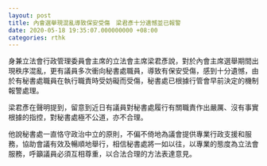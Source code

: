 ```yaml
---
layout: post
title: 內會選舉現混亂導致保安受傷　梁君彥十分遺憾並已報警
date: 2020-05-18 19:35:07.000000000 +08:00
categories: rthk
---
```


身兼立法會行政管理委員會主席的立法會主席梁君彥說，對於內會主席選舉期間出現秩序混亂，更有議員多次衝向秘書處職員，導致有保安受傷，感到十分遺憾，由於有秘書處職員在執行職責時受妨礙而受傷，秘書處已根據行管會早前決定的機制報警處理。

梁君彥在聲明提到，留意到近日有議員對秘書處履行有關職責作出嚴厲、沒有事實根據的指控，對秘書處極不公道，亦不合理。

他說秘書處一直恪守政治中立的原則，不偏不倚地為議會提供專業行政支援和服務，協助會議有效及暢順地舉行，相信秘書處將一如以往，以專業的態度為立法會服務，呼籲議員必須互相尊重，以合法合理的方法表達意見。
